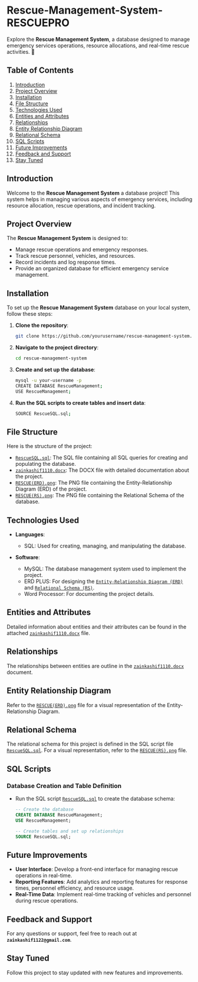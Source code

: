 # Rescue-Management-System-RESCUEPRO

Explore the **Rescue Management System**, a database designed to manage emergency services operations, resource allocations, and real-time rescue activities. 🚨

## Table of Contents
1. [Introduction](#introduction)
2. [Project Overview](#project-overview)
3. [Installation](#installation)
4. [File Structure](#file-structure)
5. [Technologies Used](#technologies-used)
6. [Entities and Attributes](#entities-and-attributes)
7. [Relationships](#relationships)
8. [Entity Relationship Diagram](#entity-relationship-diagram)
9. [Relational Schema](#relational-schema)
10. [SQL Scripts](#sql-scripts)
11. [Future Improvements](#future-improvements)
12. [Feedback and Support](#feedback-and-support)
13. [Stay Tuned](#stay-tuned)

## Introduction

Welcome to the **Rescue Management System** a database project! This system helps in managing various aspects of emergency services, including resource allocation, rescue operations, and incident tracking.

## Project Overview

The **Rescue Management System** is designed to:
- Manage rescue operations and emergency responses.
- Track rescue personnel, vehicles, and resources.
- Record incidents and log response times.
- Provide an organized database for efficient emergency service management.

## Installation

To set up the **Rescue Management System** database on your local system, follow these steps:

1. **Clone the repository**:
   ```bash
   git clone https://github.com/yourusername/rescue-management-system.git
   ```

2. **Navigate to the project directory**:
   ```bash
   cd rescue-management-system
   ```

3. **Create and set up the database**:
   ```bash
   mysql -u your-username -p
   CREATE DATABASE RescueManagement;
   USE RescueManagement;
   ```

4. **Run the SQL scripts to create tables and insert data**:
   ```bash
   SOURCE RescueSQL.sql;
   ```

## File Structure

Here is the structure of the project:

- [`RescueSQL.sql`](RescueSQL.sql): The SQL file containing all SQL queries for creating and populating the database.
- [`zainkashif1110.docx`](zainkashif1110.docx): The DOCX file with detailed documentation about the project.
- [`RESCUE(ERD).png`](RESCUE(ERD).png): The PNG file containing the Entity-Relationship Diagram (ERD) of the project.
- [`RESCUE(RS).png`](RESCUE(RS).png): The PNG file containing the Relational Schema of the database.

## Technologies Used

- **Languages**:
  - SQL: Used for creating, managing, and manipulating the database.
  
- **Software**:
  - MySQL: The database management system used to implement the project.
  - ERD PLUS: For designing the [`Entity-Relationship Diagram (ERD)`](RESCUE(ERD).png) and [`Relational Schema (RS)`](RESCUE(RS).png).
  - Word Processor: For documenting the project details.

## Entities and Attributes

Detailed information about entities and their attributes can be found in the attached [`zainkashif1110.docx`](zainkashif1110.docx) file.

## Relationships

The relationships between entities are outline in the [`zainkashif1110.docx`](zainkashif1110.docx) document. 

## Entity Relationship Diagram

Refer to the [`RESCUE(ERD).png`](RESCUE(ERD).png) file for a visual representation of the Entity-Relationship Diagram.

## Relational Schema

The relational schema for this project is defined in the SQL script file [`RescueSQL.sql`](RescueSQL.sql). For a visual representation, refer to the [`RESCUE(RS).png`](RESCUE(RS).png) file.

## SQL Scripts

### Database Creation and Table Definition

- Run the SQL script [`RescueSQL.sql`](RescueSQL.sql) to create the database schema:

  ```sql
  -- Create the database
  CREATE DATABASE RescueManagement;
  USE RescueManagement;

  -- Create tables and set up relationships
  SOURCE RescueSQL.sql;
  ```

## Future Improvements

- **User Interface**: Develop a front-end interface for managing rescue operations in real-time.
- **Reporting Features**: Add analytics and reporting features for response times, personnel efficiency, and resource usage.
- **Real-Time Data**: Implement real-time tracking of vehicles and personnel during rescue operations.

## Feedback and Support

For any questions or support, feel free to reach out at **`zainkashif1122@gmail.com`**.

## Stay Tuned

Follow this project to stay updated with new features and improvements.
